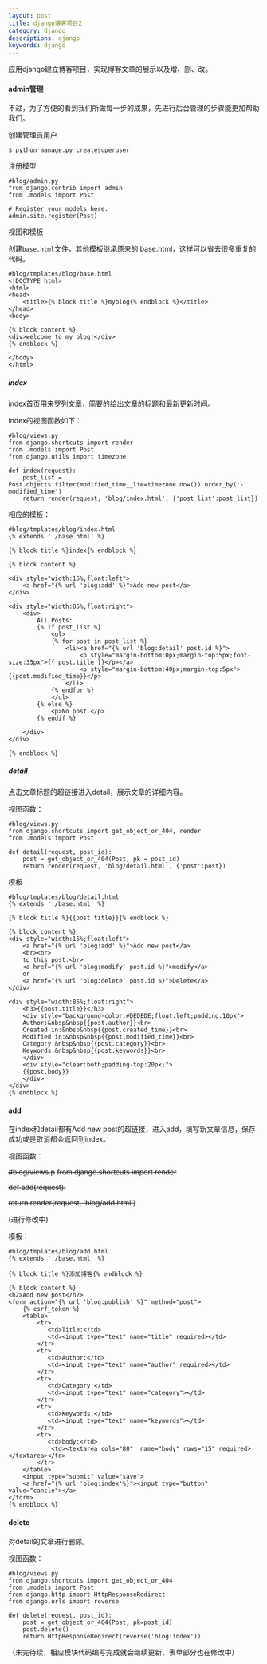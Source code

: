 ```yaml
---
layout: post
title: django博客项目2
category: django
descriptions: django
keywords: django 
---
```


应用django建立博客项目，实现博客文章的展示以及增、删、改。

<!-- more --> 

#### admin管理

不过，为了方便的看到我们所做每一步的成果，先进行后台管理的步骤能更加帮助我们。

创建管理员用户

```
$ python manage.py createsuperuser
```

注册模型

```
#blog/admin.py
from django.contrib import admin
from .models import Post

# Register your models here.
admin.site.register(Post)
```


视图和模板


创建`base.html`文件，其他模板继承原来的 base.html，这样可以省去很多重复的代码。

```
#blog/tmplates/blog/base.html
<!DOCTYPE html>
<html>
<head>
    <title>{% block title %}myblog{% endblock %}</title>
</head>
<body>

{% block content %}
<div>welcome to my blog!</div>
{% endblock %}

</body>
</html>
```

##### index

index首页用来罗列文章，简要的给出文章的标题和最新更新时间。

index的视图函数如下：

```
#blog/views.py
from django.shortcuts import render
from .models import Post
from django.utils import timezone

def index(request):
    post_list = Post.objects.filter(modified_time__lte=timezone.now()).order_by('-modified_time')
    return render(request, 'blog/index.html', {'post_list':post_list})
```

相应的模板：

```
#blog/tmplates/blog/index.html
{% extends './base.html' %}
 
{% block title %}index{% endblock %}
 
{% block content %}

<div style="width:15%;float:left">
    <a href="{% url 'blog:add' %}">Add new post</a>
</div>

<div style="width:85%;float:right">
    <div>
        All Posts:
        {% if post_list %}
            <ul>
            {% for post in post_list %}
                <li><a href="{% url 'blog:detail' post.id %}">
                    <p style="margin-bottom:0px;margin-top:5px;font-size:35px">{{ post.title }}</p></a>
                    <p style="margin-bottom:40px;margin-top:5px">{{post.modified_time}}</p>
                </li>
            {% endfor %}
            </ul>
        {% else %}
            <p>No post.</p>
        {% endif %}

    </div>
</div>

{% endblock %}
```

##### detail

点击文章标题的超链接进入detail，展示文章的详细内容。

视图函数：

```
#blog/views.py
from django.shortcuts import get_object_or_404, render
from .models import Post

def detail(request, post_id):
    post = get_object_or_404(Post, pk = post_id)
    return render(request, 'blog/detail.html', {'post':post})
```

模板：

```
#blog/tmplates/blog/detail.html
{% extends './base.html' %}
 
{% block title %}{{post.title}}{% endblock %}
 
{% block content %}
<div style="width:15%;float:left">
    <a href="{% url 'blog:add' %}">Add new post</a>
    <br><br>
    to this post:<br>
    <a href="{% url 'blog:modify' post.id %}">modify</a>
    or
    <a href="{% url 'blog:delete' post.id %}">Delete</a>
</div>

<div style="width:85%;float:right">
    <h3>{{post.title}}</h3>
    <div style="background-color:#DEDEDE;float:left;padding:10px">
    Author:&nbsp&nbsp{{post.author}}<br>
    Created in:&nbsp&nbsp{{post.created_time}}<br>
    Modified in:&nbsp&nbsp{{post.modified_time}}<br>
    Category:&nbsp&nbsp{{post.category}}<br>
    Keywords:&nbsp&nbsp{{post.keywords}}<br>
    </div>
    <div style="clear:both;padding-top:20px;">
    {{post.body}}
    </div>
</div>
{% endblock %}
```

#### add

在index和detail都有Add new post的超链接，进入add，填写新文章信息，保存成功或是取消都会返回到index。

视图函数：

~~#blog/views.p~~ 
~~from django.shortcuts import render~~

~~def add(request):~~

~~return render(request, 'blog/add.html')~~

(进行修改中)

模板：

```
#blog/tmplates/blog/add.html
{% extends './base.html' %}
 
{% block title %}添加博客{% endblock %}
 
{% block content %}
<h2>Add new post</h2>
<form action="{% url 'blog:publish' %}" method="post">
    {% csrf_token %}
    <table>
        <tr>
           <td>Title:</td>
           <td><input type="text" name="title" required></td>
        </tr>
        <tr>
           <td>Author:</td>
           <td><input type="text" name="author" required></td>
        </tr>
        <tr>
           <td>Category:</td>
           <td><input type="text" name="category"></td>
        </tr>
        <tr>
           <td>Keywords:</td>
           <td><input type="text" name="keywords"></td>
        </tr>
        <tr>
           <td>body:</td>
            <td><textarea cols="80"  name="body" rows="15" required></textarea></td>
        </tr>
    </table>
    <input type="submit" value="save">
    <a href="{% url 'blog:index'%}"><input type="button" value="cancle"></a>
</form>
{% endblock %}
```

#### delete

对detail的文章进行删除。

视图函数：

```
#blog/views.py
from django.shortcuts import get_object_or_404
from .models import Post
from django.http import HttpResponseRedirect
from django.urls import reverse

def delete(request, post_id):
    post = get_object_or_404(Post, pk=post_id)
    post.delete()
    return HttpResponseRedirect(reverse('blog:index'))
```



（未完待续，相应模块代码编写完成就会继续更新，表单部分也在修改中）

